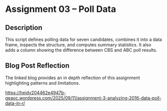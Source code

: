 # Assignment 03 – Poll Data

## Description
This script defines polling data for seven candidates, combines it into a data frame, inspects the structure, and computes summary statistics. It also adds a column showing the difference between CBS and ABC poll results.

## Blog Post Reflection
The linked blog provides an in depth reflection of this assignment highlighting patterns and limitations.

https://heidy204462e4947b-geaoc.wordpress.com/2025/09/11/assignment-3-analyzing-2016-data-poll-data-in-r/
